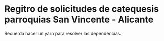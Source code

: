 # Regitro de solicitudes de catequesis parroquias San Vincente - Alicante

Recuerda hacer un yarn para resolver las dependencias.